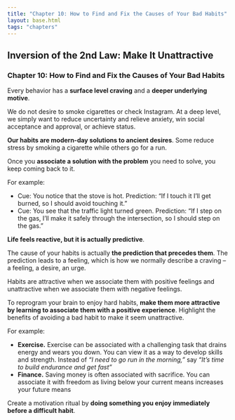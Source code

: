 ```yaml
---
title: "Chapter 10: How to Find and Fix the Causes of Your Bad Habits"
layout: base.html
tags: "chapters"
---
```


## Inversion of the 2nd Law: Make It Unattractive

### Chapter 10: How to Find and Fix the Causes of Your Bad Habits

Every behavior has a **surface level craving** and a **deeper underlying motive**.

We do not desire to smoke cigarettes or check Instagram. At a deep level, we simply want to reduce uncertainty and relieve anxiety, win social acceptance and approval, or achieve status. 

**Our habits are modern-day solutions to ancient desires**. Some reduce stress by smoking a cigarette while others go for a run.

Once you **associate a solution with the problem** you need to solve, you keep coming back to it. 

For example:

- Cue: You notice that the stove is hot. Prediction: “If I touch it I’ll get burned, so I should avoid touching it.”
- Cue: You see that the traffic light turned green. Prediction: “If I step on the gas, I’ll make it safely through the intersection, so I should step on the gas.”

**Life feels reactive, but it is actually predictive**.

The cause of your habits is actually **the prediction that precedes them**. The prediction leads to a feeling, which is how we normally describe a craving – a feeling, a desire, an urge. 

Habits are attractive when we associate them with positive feelings and unattractive when we associate them with negative feelings.

To reprogram your brain to enjoy hard habits, **make them more attractive by learning to associate them with a positive experience**. Highlight the benefits of avoiding a bad habit to make it seem unattractive.

For example:

- **Exercise.** Exercise can be associated with a challenging task that drains energy and wears you down. You can view it as a way to develop skills and strength. Instead of _“I need to go run in the morning,”_ say _“It’s time to build endurance and get fast”_
- **Finance.** Saving money is often associated with sacrifice. You can associate it with freedom as living below your current means increases your future means

Create a motivation ritual by **doing something you enjoy immediately before a difficult habit**.